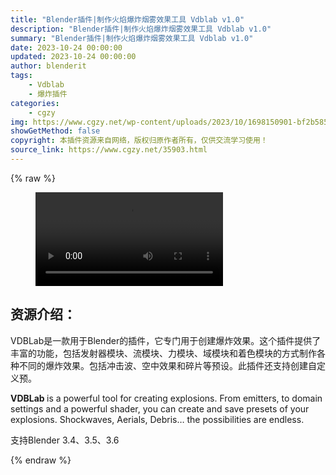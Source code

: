 ```yaml
---
title: "Blender插件|制作火焰爆炸烟雾效果工具 Vdblab v1.0"
description: "Blender插件|制作火焰爆炸烟雾效果工具 Vdblab v1.0"
summary: "Blender插件|制作火焰爆炸烟雾效果工具 Vdblab v1.0"
date: 2023-10-24 00:00:00
updated: 2023-10-24 00:00:00
author: blenderit
tags: 
    - Vdblab
    - 爆炸插件
categories:
    - cgzy
img: https://www.cgzy.net/wp-content/uploads/2023/10/1698150901-bf2b585aaeb7a04.webp
showGetMethod: false
copyright: 本插件资源来自网络，版权归原作者所有，仅供交流学习使用！
source_link: https://www.cgzy.net/35903.html
---
```


{% raw %}
<figure class="wp-block-video aligncenter"><video controls src="http://cloud.video.taobao.com/play/u/null/p/1/e/6/t/1/433445349190.mp4"></video></figure><div class="wp-block-pandastudio-title"><div class="title_style_01"><h2 id="h2-0">资源介绍：</h2></div></div><p class="is-style-text-indent-2em">VDBLab是一款用于Blender的插件，它专门用于创建爆炸效果。这个插件提供了丰富的功能，包括发射器模块、流模块、力模块、域模块和着色模块的方式制作各种不同的爆炸效果。包括冲击波、空中效果和碎片等预设。此插件还支持创建自定义预。</p><p><strong>VDBLab </strong>is a powerful tool for creating explosions. From emitters, to domain settings and a powerful shader, you can create and save presets of your explosions. Shockwaves, Aerials, Debris… the possibilities are endless.</p><div class="wp-block-pandastudio-tips"><div class="tip success "><p>支持Blender 3.4、3.5、3.6</p>
</div></div>
<div style="display: none">cgzy</div>
{% endraw %}